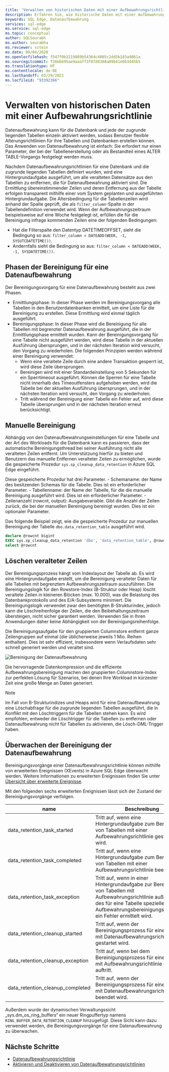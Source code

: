 ```yaml
---
title: 'Verwalten von historischen Daten mit einer Aufbewahrungsrichtlinie: Azure SQL Edge'
description: Erfahren Sie, wie historische Daten mit einer Aufbewahrungsrichtlinie in Azure SQL Edge verwaltet werden können.
keywords: SQL Edge, Datenaufbewahrung
services: sql-edge
ms.service: sql-edge
ms.topic: conceptual
author: SQLSourabh
ms.author: sourabha
ms.reviewer: sstein
ms.date: 09/04/2020
ms.openlocfilehash: f547f0b3219889b54364c4805c2dd5b183a9861a
ms.sourcegitcommit: f28ebb95ae9aaaff3f87d8388a09b41e0b3445b5
ms.translationtype: HT
ms.contentlocale: de-DE
ms.lasthandoff: 03/29/2021
ms.locfileid: "93392366"
---
```

# <a name="manage-historical-data-with-retention-policy"></a>Verwalten von historischen Daten mit einer Aufbewahrungsrichtlinie

Datenaufbewahrung kann für die Datenbank und jede der zugrunde liegenden Tabellen einzeln aktiviert werden, sodass Benutzer flexible Alterungsrichtlinien für ihre Tabellen und Datenbanken erstellen können. Das Anwenden von Datenaufbewahrung ist einfach: Sie erfordert nur einen Parameter, der bei der Tabellenerstellung oder als Bestandteil eines ALTER TABLE-Vorgangs festgelegt werden muss. 

Nachdem Datenaufbewahrungsrichtlinien für eine Datenbank und die zugrunde liegenden Tabellen definiert wurden, wird eine Hintergrundaufgabe ausgeführt, um alle veralteten Datensätze aus den Tabellen zu entfernen, die für Datenaufbewahrung aktiviert sind. Die Ermittlung übereinstimmender Zeilen und deren Entfernung aus der Tabelle erfolgen transparent mithilfe einer vom System geplanten und ausgeführten Hintergrundaufgabe. Die Altersbedingung für die Tabellenzeilen wird anhand der Spalte geprüft, die als `filter_column`-Spalte in der Tabellendefinition verwendet wird. Wenn der Aufbewahrungszeitraum beispielsweise auf eine Woche festgelegt ist, erfüllen die für die Bereinigung infrage kommenden Zeilen eine der folgenden Bedingungen: 

- Hat die Filterspalte den Datentyp DATETIMEOFFSET, sieht die Bedingung so aus: `filter_column < DATEADD(WEEK, -1, SYSUTCDATETIME())`.
- Andernfalls sieht die Bedingung so aus: `filter_column < DATEADD(WEEK, -1, SYSDATETIME())`.

## <a name="data-retention-cleanup-phases"></a>Phasen der Bereinigung für eine Datenaufbewahrung

Der Bereinigungsvorgang für eine Datenaufbewahrung besteht aus zwei Phasen. 
- Ermittlungsphase: In dieser Phase werden im Bereinigungsvorgang alle Tabellen in den Benutzerdatenbanken ermittelt, um eine Liste für die Bereinigung zu erstellen. Diese Ermittlung wird einmal täglich ausgeführt.
- Bereinigungsphase: In dieser Phase wird die Bereinigung für alle Tabellen mit begrenzter Datenaufbewahrung ausgeführt, die in der Ermittlungsphase ermittelt wurden. Kann der Bereinigungsvorgang für eine Tabelle nicht ausgeführt werden, wird diese Tabelle in der aktuellen Ausführung übersprungen, und in der nächsten Iteration wird versucht, den Vorgang zu wiederholen. Die folgenden Prinzipien werden während einer Bereinigung verwendet:
    - Wenn eine veraltete Zeile durch eine andere Transaktion gesperrt ist, wird diese Zeile übersprungen. 
    - Bereinigen wird mit einer Standardeinstellung von 5 Sekunden für ein Sperrtimeout ausgeführt. Können die Sperren für eine Tabelle nicht innerhalb des Timeoutfensters aufgehoben werden, wird die Tabelle bei der aktuellen Ausführung übersprungen, und in der nächsten Iteration wird versucht, den Vorgang zu wiederholen.
    - Tritt während der Bereinigung einer Tabelle ein Fehler auf, wird diese Tabelle übersprungen und in der nächsten Iteration erneut berücksichtigt.

## <a name="manual-cleanup"></a>Manuelle Bereinigung

Abhängig von den Datenaufbewahrungseinstellungen für eine Tabelle und der Art des Workloads für die Datenbank kann es passieren, dass der automatische Bereinigungsthread bei seiner Ausführung nicht alle veralteten Zeilen entfernt. Um Unterstützung hierfür zu bieten und Benutzern das manuelle Entfernen veralteter Zeilen zu ermöglichen, wurde die gespeicherte Prozedur `sys.sp_cleanup_data_retention` in Azure SQL Edge eingeführt. 

Diese gespeicherte Prozedur hat drei Parameter. 
    - Schemaname: der Name des besitzenden Schemas für die Tabelle. Dies ist ein erforderlicher Parameter. 
    - Tabellenname: der Name der Tabelle, für die die manuelle Bereinigung ausgeführt wird. Dies ist ein erforderlicher Parameter. 
    - Zeilenanzahl (rowcnt, output): Ausgabevariable. Gibt die Anzahl der Zeilen zurück, die bei der manuellen Bereinigung bereinigt wurden. Dies ist ein optionaler Parameter. 

Das folgende Beispiel zeigt, wie die gespeicherte Prozedur zur manuellen Bereinigung der Tabelle `dbo.data_retention_table` ausgeführt wird.

```sql
declare @rowcnt bigint 
EXEC sys.sp_cleanup_data_retention 'dbo', 'data_retention_table', @rowcnt output 
select @rowcnt 
```

## <a name="how-obsolete-rows-are-deleted"></a>Löschen veralteter Zeilen

Der Bereinigungsprozess hängt vom Indexlayout der Tabelle ab. Es wird eine Hintergrundaufgabe erstellt, um die Bereinigung veralteter Daten für alle Tabellen mit begrenztem Aufbewahrungszeitraum auszuführen. Die Bereinigungslogik für den Rowstore-Index (B-Struktur oder Heap) löscht veraltete Zeilen in kleineren Blöcken (max. 10.000), was die Belastung des Datenbankprotokolls und des E/A-Subsystems minimiert. Die Bereinigungslogik verwendet zwar den benötigten B-Strukturindex, jedoch kann die Löschreihenfolge der Zeilen, die den Beibehaltungszeitraum übersteigen, nicht sicher garantiert werden. Verwenden Sie in Ihren Anwendungen daher keine Abhängigkeit von der Bereinigungsreihenfolge.

Die Bereinigungsaufgabe für den gruppierten Columnstore entfernt ganze Zeilengruppen auf einmal (die üblicherweise jeweils 1 Mio. Reihen enthalten). Dies ist sehr effizient, insbesondere wenn Verlaufsdaten sehr schnell generiert werden und veraltet sind.

![Bereinigung der Datenaufbewahrung](./media/data-retention-cleanup/data-retention-cleanup.png)

Die hervorragende Datenkompression und die effiziente Aufbewahrungsbereinigung machen den gruppierten Columnstore-Index zur perfekten Lösung für Szenarios, bei denen Ihre Workload in kürzester Zeit eine große Menge an Daten generiert.

> [!Note]
> Im Fall von B-Strukturindizes und Heaps wird für eine Datenaufbewahrung eine Löschabfrage für die zugrunde liegenden Tabellen ausgeführt, die in Konflikt mit den Löschtriggern für die Tabellen stehen kann. Es wird empfohlen, entweder die Löschtrigger für die Tabellen zu entfernen oder Datenaufbewahrung nicht für Tabellen zu aktivieren, die Lösch-DML-Trigger haben.

## <a name="monitoring-data-retention-cleanup"></a>Überwachen der Bereinigung der Datenaufbewahrung

Bereinigungsvorgänge einer Datenaufbewahrungsrichtlinie können mithilfe von erweiterten Ereignissen (XEvents) in Azure SQL Edge überwacht werden. Weitere Informationen zu erweiterten Ereignissen finden Sie unter [Übersicht über erweiterte Ereignisse](/sql/relational-databases/extended-events/extended-events). 

Mit den folgenden sechs erweiterten Ereignissen lässt sich der Zustand der Bereinigungsvorgänge verfolgen. 

| name | Beschreibung |
|------| ------------|
| data_retention_task_started  | Tritt auf, wenn eine Hintergrundaufgabe zum Bereinigen von Tabellen mit einer Aufbewahrungsrichtlinie gestartet wird. |
| data_retention_task_completed  | Tritt auf, wenn eine Hintergrundaufgabe zum Bereinigen von Tabellen mit einer Aufbewahrungsrichtlinie beendet wird. |
| data_retention_task_exception  | Tritt auf, wenn in einer Hintergrundaufgabe zur Bereinigung von Tabellen mit Aufbewahrungsrichtlinie außerhalb des für eine Tabelle speziellen Aufbewahrungsbereinigungsprozesses ein Fehler ermittelt wird. |
| data_retention_cleanup_started  | Tritt auf, wenn der Bereinigungsprozess für eine Tabelle mit Datenaufbewahrungsrichtlinie gestartet wird. |
| data_retention_cleanup_exception  | Tritt auf, wenn bei dem Bereinigungsprozess für eine Tabelle mit Aufbewahrungsrichtlinie ein Fehler auftritt. |
| data_retention_cleanup_completed  | Tritt auf, wenn der Bereinigungsprozess für eine Tabelle mit Datenaufbewahrungsrichtlinie beendet wird. |  

Außerdem wurde der dynamischen Verwaltungssicht „sys.dm_os_ring_buffers“ ein neuer Ringpuffertyp namens `RING_BUFFER_DATA_RETENTION_CLEANUP` hinzugefügt. Diese Sicht kann dazu verwendet werden, die Bereinigungsvorgänge für eine Datenaufbewahrung zu überwachen. 


## <a name="next-steps"></a>Nächste Schritte
- [Datenaufbewahrungsrichtlinie](data-retention-overview.md)
- [Aktivieren und Deaktivieren von Datenaufbewahrungsrichtlinien](data-retention-enable-disable.md)